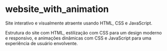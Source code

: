 # website_with_animation
 Site interativo e visualmente atraente usando HTML, CSS e JavaScript.
 
 Estrutura do site com HTML, estilização com CSS para um design moderno e responsivo, e animações dinâmicas com CSS e JavaScript para uma experiência de usuário envolvente.
